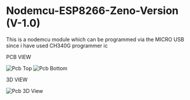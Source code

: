 # Nodemcu-ESP8266-Zeno-Version (V-1.0)
This is a nodemcu module which can be programmed via the MICRO USB since i have used CH340G programmer ic

PCB VIEW

![Pcb Top](https://user-images.githubusercontent.com/25906435/117951313-ae103800-b331-11eb-8430-9bd8a31952ac.png)
![Pcb Bottom](https://user-images.githubusercontent.com/25906435/117951364-b9fbfa00-b331-11eb-8460-11da787d4817.png)

3D VIEW

![Pcb 3D View](https://user-images.githubusercontent.com/25906435/117951435-cb450680-b331-11eb-854a-3a81aa8158b4.png)
